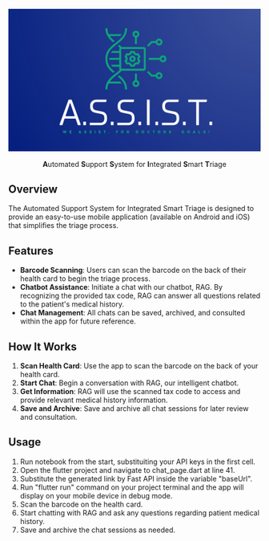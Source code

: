 ![Logo](logo.png)

<p align="center">
  <strong>A</strong>utomated 
  <strong>S</strong>upport 
  <strong>S</strong>ystem for 
  <strong>I</strong>ntegrated 
  <strong>S</strong>mart 
  <strong>T</strong>riage
</p>

## Overview
The Automated Support System for Integrated Smart Triage is designed to provide an easy-to-use mobile application (available on Android and iOS) that simplifies the triage process.

## Features
- **Barcode Scanning**: Users can scan the barcode on the back of their health card to begin the triage process.
- **Chatbot Assistance**: Initiate a chat with our chatbot, RAG. By recognizing the provided tax code, RAG can answer all questions related to the patient's medical history.
- **Chat Management**: All chats can be saved, archived, and consulted within the app for future reference.

## How It Works
1. **Scan Health Card**: Use the app to scan the barcode on the back of your health card.
2. **Start Chat**: Begin a conversation with RAG, our intelligent chatbot.
3. **Get Information**: RAG will use the scanned tax code to access and provide relevant medical history information.
4. **Save and Archive**: Save and archive all chat sessions for later review and consultation.

## Usage
1. Run notebook from the start, substituiting your API keys in the first cell.
2. Open the flutter project and navigate to chat_page.dart at line 41.
3. Substitute the generated link by Fast API inside the variable "baseUrl".
4. Run "flutter run" command on your project terminal and the app will display on your mobile device in debug mode.
5. Scan the barcode on the health card.
6. Start chatting with RAG and ask any questions regarding patient medical history.
7. Save and archive the chat sessions as needed.


